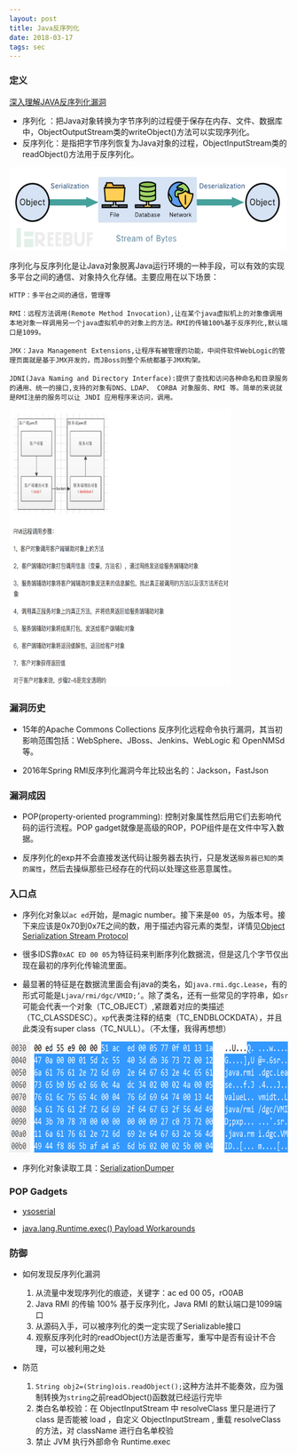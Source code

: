 ```yaml
---
layout: post
title: Java反序列化
date: 2018-03-17
tags: sec
---
```


### 定义

[深入理解JAVA反序列化漏洞](https://www.vulbox.com/knowledge/detail/?id=11)

+ 序列化  ：把Java对象转换为字节序列的过程便于保存在内存、文件、数据库中，ObjectOutputStream类的writeObject()方法可以实现序列化。
+ 反序列化：是指把字节序列恢复为Java对象的过程，ObjectInputStream类的readObject()方法用于反序列化。

<img src="/images/posts/2018/03/java//definition.png" height="150" width="500">

序列化与反序列化是让Java对象脱离Java运行环境的一种手段，可以有效的实现多平台之间的通信、对象持久化存储。主要应用在以下场景：

    HTTP：多平台之间的通信，管理等

    RMI：远程方法调用(Remote Method Invocation),让在某个java虚拟机上的对象像调用本地对象一样调用另一个java虚拟机中的对象上的方法。RMI的传输100%基于反序列化,默认端口是1099。

    JMX：Java Management Extensions,让程序有被管理的功能，中间件软件WebLogic的管理页面就是基于JMX开发的，而JBoss则整个系统都基于JMX构架。 ​

    JDNI(Java Naming and Directory Interface):提供了查找和访问各种命名和目录服务的通用、统一的接口,支持的对象有DNS、LDAP、 CORBA 对象服务、RMI 等。简单的来说就是RMI注册的服务可以让 JNDI 应用程序来访问，调用。

<img src="/images/posts/2018/03/java//rmi.png" height="500" width="400">

### 漏洞历史

+ 15年的Apache Commons Collections 反序列化远程命令执行漏洞，其当初影响范围包括：WebSphere、JBoss、Jenkins、WebLogic 和 OpenNMSd等。

+ 2016年Spring RMI反序列化漏洞今年比较出名的：Jackson，FastJson

### 漏洞成因

+ POP(property-oriented programming): 控制对象属性然后用它们去影响代码的运行流程。POP gadget就像是高级的ROP，POP组件是在文件中写入数据。 

+ 反序列化的exp并不会直接发送代码让服务器去执行，只是发送`服务器已知的类的属性`，然后去操纵那些已经存在的代码以处理这些恶意属性。

### 入口点

+ 序列化对象以`ac ed`开始，是magic number。接下来是`00 05`，为版本号。接下来应该是0x70到0x7E之间的数，用于描述内容元素的类型，详情见[Object Serialization Stream Protocol](https://docs.oracle.com/javase/7/docs/platform/serialization/spec/protocol.html)

+ 很多IDS靠`0xAC ED 00 05`为特征码来判断序列化数据流，但是这几个字节仅出现在最初的序列化传输流里面。

+ 最显著的特征是在数据流里面会有java的类名，如`java.rmi.dgc.Lease`，有的形式可能是`Ljava/rmi/dgc/VMID;’`。除了类名，还有一些常见的字符串，如`sr`可能会代表一个对象（TC_OBJECT）,紧跟着对应的类描述（TC_CLASSDESC）。`xp`代表类注释的结束（TC_ENDBLOCKDATA），并且此类没有super class（TC_NULL）。（不太懂，我得再想想）

<img src="/images/posts/2018/03/java//Serialization-oi.png" height="200" width="600">

+ 序列化对象读取工具：[SerializationDumper](https://github.com/NickstaDB/SerializationDumper)

### POP Gadgets

+ [ysoserial](https://github.com/frohoff/ysoserial/)

+ [java.lang.Runtime.exec() Payload Workarounds](http://jackson.thuraisamy.me/runtime-exec-payloads.html)


### 防御

+ 如何发现反序列化漏洞

    1.  从流量中发现序列化的痕迹，关键字：ac ed 00 05，rO0AB
    2.  Java RMI 的传输 100% 基于反序列化，Java RMI 的默认端口是1099端口
    3.  从源码入手，可以被序列化的类一定实现了Serializable接口
    4.  观察反序列化时的readObject()方法是否重写，重写中是否有设计不合理，可以被利用之处

+ 防范

    1.  `String obj2=(String)ois.readObject();`这种方法并不能奏效，应为强制转换为`string`之前readObject()函数就已经运行完毕
    2.  类白名单校验：在 ObjectInputStream 中 resolveClass 里只是进行了 class 是否能被 load ，自定义 ObjectInputStream , 重载 resolveClass 的方法，对 className 进行白名单校验
    3.  禁止 JVM 执行外部命令 Runtime.exec